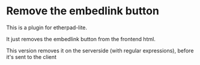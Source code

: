# Remove the embedlink button
This is a plugin for etherpad-lite.

It just removes the embedlink button from the frontend html.

This version removes it on the serverside (with regular expressions), before it's sent to the client
